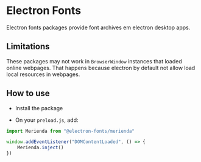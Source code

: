 # Electron Fonts

Electron fonts packages provide font archives em electron desktop apps.

## Limitations

These packages may not work in `BrowserWindow` instances that loaded online webpages. That happens because electron by default not allow load local resources in webpages.

## How to use

* Install the package

* On your `preload.js`, add:

```ts
import Merienda from "@electron-fonts/merienda"

window.addEventListener("DOMContentLoaded", () => {
    Merienda.inject()
})
```